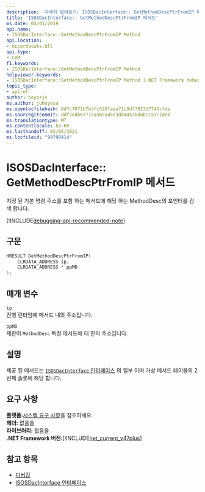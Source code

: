 ```yaml
---
description: '자세히 알아보기: ISOSDacInterface:: GetMethodDescPtrFromIP 메서드'
title: 'ISOSDacInterface:: GetMethodDescPtrFromIP 메서드'
ms.date: 02/01/2019
api.name:
- ISOSDacInterface::GetMethodDescPtrFromIP Method
api.location:
- mscordacwks.dll
api.type:
- COM
f1.keywords:
- ISOSDacInterface::GetMethodDescPtrFromIP Method
helpviewer.keywords:
- ISOSDacInterface::GetMethodDescPtrFromIP Method [.NET Framework debugging]
topic_type:
- apiref
author: hoyosjs
ms.author: juhoyosa
ms.openlocfilehash: 8d7c7071b7b3fc520faea71c8d7792317745cfde
ms.sourcegitcommit: ddf7edb67715a5b9a45e3dd44536dabc153c1de0
ms.translationtype: MT
ms.contentlocale: ko-KR
ms.lasthandoff: 02/06/2021
ms.locfileid: "99790414"
---
```

# <a name="isosdacinterfacegetmethoddescptrfromip-method"></a>ISOSDacInterface:: GetMethodDescPtrFromIP 메서드

지정 된 기본 명령 주소를 포함 하는 메서드에 해당 하는 MethodDesc의 포인터를 검색 합니다.

[!INCLUDE[debugging-api-recommended-note](../../../../includes/debugging-api-recommended-note.md)]

## <a name="syntax"></a>구문

```cpp
HRESULT GetMethodDescPtrFromIP(
    CLRDATA_ADDRESS ip,
    CLRDATA_ADDRESS * ppMD
);
```

## <a name="parameters"></a>매개 변수

`ip`\
진행 런타임에 메서드 내의 주소입니다.

`ppMD`\
제한이 `MethodDesc` 특정 메서드에 대 한의 주소입니다.

## <a name="remarks"></a>설명

제공 된 메서드는 [ `ISOSDacInterface` 인터페이스](isosdacinterface-interface.md) 의 일부 이며 가상 메서드 테이블의 2 번째 슬롯에 해당 합니다.

## <a name="requirements"></a>요구 사항

**플랫폼:**[시스템 요구 사항](../../get-started/system-requirements.md)을 참조하세요.  
**헤더:** 없음을  
**라이브러리:** 없음을  
**.NET Framework 버전:**[!INCLUDE[net_current_v47plus](../../../../includes/net-current-v47plus.md)]  

## <a name="see-also"></a>참고 항목

- [디버깅](index.md)
- [ISOSDacInterface 인터페이스](isosdacinterface-interface.md)
